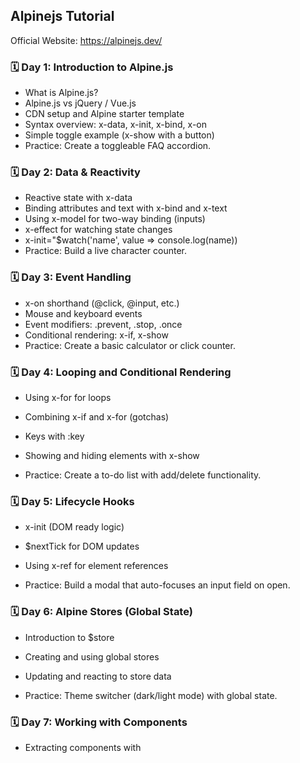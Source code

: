 ## Alpinejs Tutorial
Official Website: https://alpinejs.dev/

### 🗓️ Day 1: Introduction to Alpine.js

- What is Alpine.js?
- Alpine.js vs jQuery / Vue.js
- CDN setup and Alpine starter template
- Syntax overview: x-data, x-init, x-bind, x-on
- Simple toggle example (x-show with a button)
- Practice: Create a toggleable FAQ accordion.

### 🗓️ Day 2: Data & Reactivity

- Reactive state with x-data
- Binding attributes and text with x-bind and x-text
- Using x-model for two-way binding (inputs)
- x-effect for watching state changes
- x-init="$watch('name', value => console.log(name))
- Practice: Build a live character counter.

### 🗓️ Day 3: Event Handling

- x-on shorthand (@click, @input, etc.)
- Mouse and keyboard events
- Event modifiers: .prevent, .stop, .once
- Conditional rendering: x-if, x-show
- Practice: Create a basic calculator or click counter.

### 🗓️ Day 4: Looping and Conditional Rendering

- Using x-for for loops
- Combining x-if and x-for (gotchas)
- Keys with :key
- Showing and hiding elements with x-show

- Practice: Create a to-do list with add/delete functionality.

### 🗓️ Day 5: Lifecycle Hooks

- x-init (DOM ready logic)
- $nextTick for DOM updates
- Using x-ref for element references

- Practice: Build a modal that auto-focuses an input field on open.

### 🗓️ Day 6: Alpine Stores (Global State)

- Introduction to $store
- Creating and using global stores
- Updating and reacting to store data

- Practice: Theme switcher (dark/light mode) with global state.

### 🗓️ Day 7: Working with Components

- Extracting components with <template x-component>
- Passing props using x-bind
- Component reusability

- Practice: Build a custom tab system with reusable components.

### 🗓️ Day 8: Forms and Validation

- Two-way data binding with x-model
- Custom form validation logic
- Real-time error messages

- Practice: Build a simple login or registration form with validations.

### 🗓️ Day 9: Transitions and Animations

- x-transition directives
- Enter/leave transitions
- Custom duration and easing
- Advanced transition hooks

- Practice: Smooth show/hide of a sidebar or dropdown.

### 🗓️ Day 10: Integrating with APIs (AJAX)

- Using fetch with Alpine.js
- Handling loading, error, and success states
- Displaying data from a JSON API

- Practice: Fetch and display user data from a public API.

### 🗓️ Day 11: Alpine Plugins Overview

- @alpinejs/persist for localStorage
- @alpinejs/intersect for scroll-based visibility
- @alpinejs/morph for smart DOM patching
- @alpinejs/mask for input masking

- Practice: Create a newsletter form with persistent email input and masked phone number.

### 🗓️ Day 12: Building a Mini Project

- Choose a project:
- Modal with form + API
- Weather widget
- Step-by-step wizard
- Combine x-data, x-for, x-model, x-transition, and x-fetch

### 🗓️ Day 13: Debugging & Best Practices

- Common issues and how to debug them
- Alpine DevTools (if using with browser extensions)
- Code organization tips
- When to use Alpine.js vs Vue/React

### 🗓️ Day 14: Final Project + Deployment

- Build a complete responsive interactive UI (e.g., dashboard or landing page features)
- Use global store, transitions, and API integration
- Deploy using GitHub Pages or Netlify
